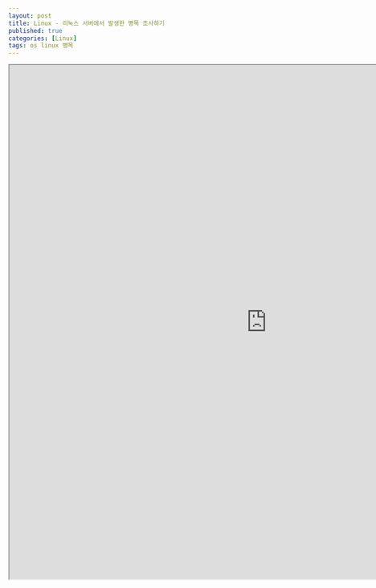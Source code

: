 ```yaml
---
layout: post
title: Linux - 리눅스 서버에서 발생한 병목 조사하기
published: true
categories: [Linux]
tags: os linux 병목
---
```

<iframe width="1024" height="1024" src="https://docs.google.com/document/d/e/2PACX-1vQBcmNqKzfSLweBbHlH_dCzZmIsYhAVKDP8duDRolHJwbEP-0byoUw7IIHt7w55DKKoDjNoiWU3PyHF/pub?embedded=true"></iframe>  
    
